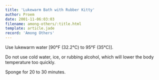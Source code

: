 ```yaml
---
title: 'Lukewarm Bath with Rubber Kitty'
author: Proem
date: 2001-11-06:03:03
filename: among-others/:title.html
template: article.jade
record: 'Among Others'
---	
```


Use lukewarm water [90°F (32.2°C) to 95°F (35°C)].

Do not use cold water, ice, or rubbing alcohol, which will lower the body temperature too quickly.

Sponge for 20 to 30 minutes.
